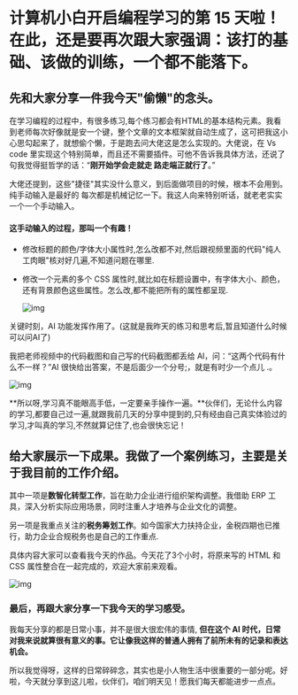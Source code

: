 # 计算机小白开启编程学习的第 15 天啦！在此，还是要再次跟大家强调：该打的基础、该做的训练，一个都不能落下。

## 先和大家分享一件我今天"偷懒"的念头。

在学习编程的过程中，有很多练习,每个练习都会有HTML的基本结构元素。我看到老师每次好像就是安一个键，整个文章的文本框架就自动生成了，这可把我这小心思勾起来了，就想偷个懒，于是跑去问大佬这是怎么实现的。大佬说，在 Vs code 里实现这个特别简单，而且还不需要插件。可他不告诉我具体方法，还说了句我觉得挺哲学的话：“**刚开始学会走就走 路走端正就行了**。”

大佬还提到，这些"捷径"其实没什么意义，到后面做项目的时候，根本不会用到。纯手动输入是最好的 每次都是机械记忆一下。我这人向来特别听话，就老老实实一个一个手动输入。

#### 这手动输入的过程，那叫一个有趣！

- 修改标题的颜色/字体大小属性时,怎么改都不对,然后跟视频里面的代码"纯人工肉眼"核对好几遍,不知道问题在哪里.

- 修改一个元素的多个 CSS 属性时,就比如在标题设置中，有字体大小、颜色，还有背景颜色这些属性。怎么改,都不能把所有的属性都呈现.

  ![img](https://get-notes.umiwi.com/morphling%2Fvoicenotes%2Feb5ef3d6a16eb0b64c95ac52e972d555.jpeg?Expires=1740404648&OSSAccessKeyId=LTAI5t6kUibt8AreBbAbqYr3&Signature=B33QkbNHLbNVxcAebwc2bJ4k0v8%3D)

关键时刻，AI 功能发挥作用了。(这就是我昨天的练习和思考后,暂且知道什么时候可以问AI了)

我把老师视频中的代码截图和自己写的代码截图都丢给 AI，问：“这两个代码有什么不一样？”AI 很快给出答案，不是后面少一个分号;，就是有时少一个点儿 .。

![img](https://get-notes.umiwi.com/morphling%2Fvoicenotes%2F7a07b61b496371a10a033582f19cc325.png?Expires=1740404648&OSSAccessKeyId=LTAI5t6kUibt8AreBbAbqYr3&Signature=e9SDDuloPWIviUxmuZmfml%2Fw%2F44%3D)

**所以呀,学习真不能眼高手低，一定要亲手操作一遍。**伙伴们，无论什么内容的学习,都要自己过一遍,就跟我前几天的分享中提到的,只有经由自己真实体验过的学习,才叫真的学习,不然就算记住了,也会很快忘记！

## 给大家展示一下成果。我做了一个案例练习，主要是关于我目前的工作介绍。

其中一项是**数智化转型工作**，旨在助力企业进行组织架构调整。我借助 ERP 工具，深入分析实际应用场景，同时注重人才培养与企业文化的调整。

另一项是我重点关注的**税务筹划工作**。如今国家大力扶持企业，金税四期也已推行，助力企业合规税务也是自己的工作重点.

具体内容大家可以查看我今天的作品。今天花了3个小时，将原来写的 HTML 和 CSS 属性整合在一起完成的，欢迎大家前来观看。

![img](https://get-notes.umiwi.com/morphling%2Fvoicenotes%2F0d296f5d3b6ac21f34a24e94a5885fc6.png?Expires=1740404649&OSSAccessKeyId=LTAI5t6kUibt8AreBbAbqYr3&Signature=wezwzdLOX9EnFJoXqBL5jstAiG8%3D)



### 最后，再跟大家分享一下我今天的学习感受。

我每天分享的都是日常小事，并不是很大很宏伟的事情, **但在这个 AI 时代，日常对我来说就算很有意义的事。它让像我这样的普通人拥有了前所未有的记录和表达机会。**

 所以我觉得呀，这样的日常碎碎念，其实也是小人物生活中很重要的一部分呢。好啦，今天就分享到这儿啦，伙伴们，咱们明天见！愿我们每天都能进步一点点。